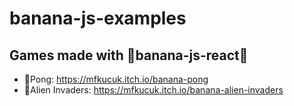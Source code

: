 # banana-js-examples
## Games made with 🍌banana-js-react🍌
- 🏓Pong: https://mfkucuk.itch.io/banana-pong
- 👾Alien Invaders: https://mfkucuk.itch.io/banana-alien-invaders
